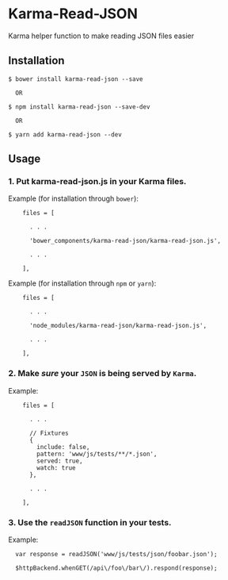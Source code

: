# Karma-Read-JSON
Karma helper function to make reading JSON files easier

## Installation

    $ bower install karma-read-json --save
    
      OR
    
    $ npm install karma-read-json --save-dev
    
      OR
    
    $ yarn add karma-read-json --dev

## Usage

### 1. Put karma-read-json.js in your Karma files. 

  Example (for installation through `bower`):
  

        files = [
    
          . . .
        
          'bower_components/karma-read-json/karma-read-json.js',
        
          . . .
         
        ],

  Example (for installation through `npm` or `yarn`):

        files = [
    
          . . .
        
          'node_modules/karma-read-json/karma-read-json.js',
        
          . . .
        
        ],

### 2. Make *sure* your `JSON` is being served by `Karma`. 

  Example:

        files = [
    
          . . .
    
          // Fixtures
          { 
            include: false,
            pattern: 'www/js/tests/**/*.json',
            served: true,
            watch: true
          },
    
          . . .
    
        ],

### 3. Use the `readJSON` function in your tests. 

  Example:

      var response = readJSON('www/js/tests/json/foobar.json');
    
      $httpBackend.whenGET(/api\/foo\/bar\/).respond(response);


